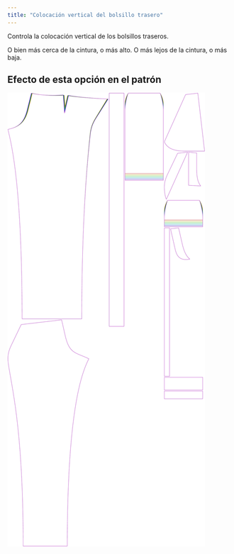 ```yaml
---
title: "Colocación vertical del bolsillo trasero"
---
```


Controla la colocación vertical de los bolsillos traseros.

O bien más cerca de la cintura, o más alto. O más lejos de la cintura, o más baja.

## Efecto de esta opción en el patrón

![Esta imagen muestra el efecto de esta opción superponiendo varias variantes que tienen un valor diferente para esta opción](charlie_backpocketverticalplacement_sample.svg "Efecto de esta opción en el patrón")
